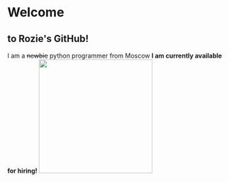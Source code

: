 # Welcome
## to Rozie's GitHub!
I am a ~~newbie~~ python programmer from Moscow
**I am currently available for hiring!**
[<img src="https://user-images.githubusercontent.com/54688438/74624141-54609400-5115-11ea-88d2-c1428bac6bdf.png" width="256">](https://www.upwork.com/freelancers/~018ede732a6119860a#gh-dark-mode-only)

